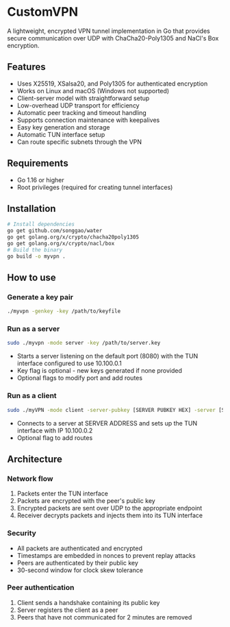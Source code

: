# CustomVPN
A lightweight, encrypted VPN tunnel implementation in Go that provides secure communication over UDP with ChaCha20-Poly1305 and NaCl's Box encryption.

## Features
- Uses X25519, XSalsa20, and Poly1305 for authenticated encryption 
- Works on Linux and macOS (Windows not supported)
- Client-server model with straightforward setup
- Low-overhead UDP transport for efficiency
- Automatic peer tracking and timeout handling
- Supports connection maintenance with keepalives
- Easy key generation and storage
- Automatic TUN interface setup
- Can route specific subnets through the VPN

## Requirements
- Go 1.16 or higher
- Root privileges (required for creating tunnel interfaces)

## Installation
```bash  
# Install dependencies  
go get github.com/songgao/water  
go get golang.org/x/crypto/chacha20poly1305  
go get golang.org/x/crypto/nacl/box  
# Build the binary
go build -o myvpn .
```

## How to use
### Generate a key pair
```bash
./myvpn -genkey -key /path/to/keyfile
```
### Run as a server
```bash
sudo ./myvpn -mode server -key /path/to/server.key
```
- Starts a server listening on the default port (8080) with the TUN interface configured to use 10.100.0.1
- Key flag is optional - new keys generated if none provided
- Optional flags to modify port and add routes
### Run as a client
```bash
sudo ./myVPN -mode client -server-pubkey [SERVER PUBKEY HEX] -server [SERVER ADDRESS]
```
- Connects to a server at SERVER ADDRESS and sets up the TUN interface with IP 10.100.0.2
- Optional flag to add routes
## Architecture
### Network flow
1. Packets enter the TUN interface 
2. Packets are encrypted with the peer's public key 
3. Encrypted packets are sent over UDP to the appropriate endpoint 
4. Receiver decrypts packets and injects them into its TUN interface
### Security
- All packets are authenticated and encrypted 
- Timestamps are embedded in nonces to prevent replay attacks 
- Peers are authenticated by their public key 
- 30-second window for clock skew tolerance
### Peer authentication
1. Client sends a handshake containing its public key 
2. Server registers the client as a peer
3. Peers that have not communicated for 2 minutes are removed 

